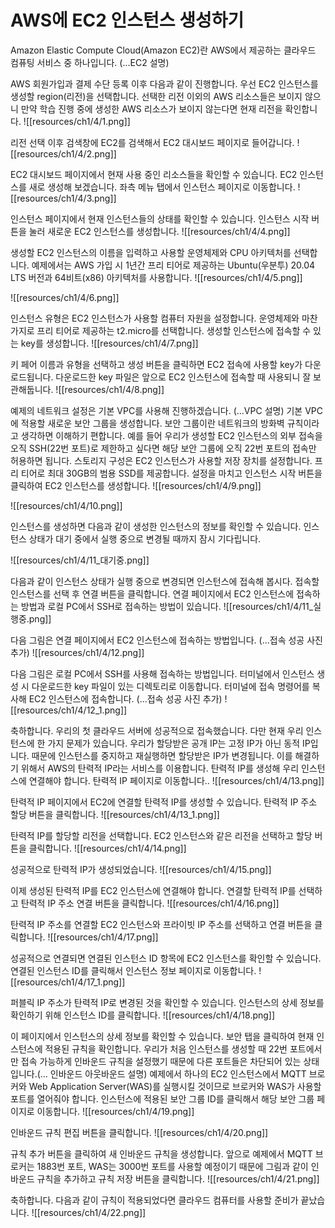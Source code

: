 # AWS에 EC2 인스턴스 생성하기

Amazon Elastic Compute Cloud(Amazon EC2)란 AWS에서 제공하는 클라우드 컴퓨팅 서비스 중 하나입니다. (...EC2 설명)

AWS 회원가입과 결제 수단 등록 이후 다음과 같이 진행합니다. 우선 EC2 인스턴스를 생성할 region(리전)을 선택합니다. 선택한 리전 이외의 AWS 리소스들은 보이지 않으니 만약 학습 진행 중에 생성한 AWS 리소스가 보이지 않는다면 현재 리전을 확인합니다.
![[resources/ch1/4/1.png]]

리전 선택 이후 검색창에 EC2를 검색해서 EC2 대시보드 페이지로 들어갑니다.
![[resources/ch1/4/2.png]]

EC2 대시보드 페이지에서 현재 사용 중인 리소스들을 확인할 수 있습니다. EC2 인스턴스를 새로 생성해 보겠습니다. 좌측 메뉴 탭에서 인스턴스 페이지로 이동합니다.
![[resources/ch1/4/3.png]]

인스턴스 페이지에서 현재 인스턴스들의 상태를 확인할 수 있습니다. 인스턴스 시작 버튼을 눌러 새로운 EC2 인스턴스를 생성합니다.
![[resources/ch1/4/4.png]]

생성할 EC2 인스턴스의 이름을 입력하고 사용할 운영체제와 CPU 아키텍처를 선택합니다. 예제에서는 AWS 가입 시 1년간 프리 티어로 제공하는 Ubuntu(우분투) 20.04 LTS 버전과 64비트(x86) 아키텍처를 사용합니다.
![[resources/ch1/4/5.png]]

![[resources/ch1/4/6.png]]

인스턴스 유형은 EC2 인스턴스가 사용할 컴퓨터 자원을 설정합니다. 운영체제와 마찬가지로 프리 티어로 제공하는 t2.micro를 선택합니다. 생성할 인스턴스에 접속할 수 있는 key를 생성합니다.
![[resources/ch1/4/7.png]]

키 페어 이름과 유형을 선택하고 생성 버튼을 클릭하면 EC2 접속에 사용할 key가 다운로드됩니다. 다운로드한 key 파일은 앞으로 EC2 인스턴스에 접속할 때 사용되니 잘 보관해둡니다.
![[resources/ch1/4/8.png]]

예제의 네트워크 설정은 기본 VPC를 사용해 진행하겠습니다. (...VPC 설명) 
기본 VPC에 적용할 새로운 보안 그룹을 생성합니다. 보안 그룹이란 네트워크의 방화벽 규칙이라고 생각하면 이해하기 편합니다. 예를 들어 우리가 생성할 EC2 인스턴스의 외부 접속을 오직 SSH(22번 포트)로 제한하고 싶다면 해당 보안 그룹에 오직 22번 포트의 접속만 허용하면 됩니다.
스토리지 구성은 EC2 인스턴스가 사용할 저장 장치를 설정합니다. 프리 티어로 최대 30GB의 범용 SSD를 제공합니다.
설정을 마치고 인스턴스 시작 버튼을 클릭하여 EC2 인스턴스를 생성합니다.
![[resources/ch1/4/9.png]]

![[resources/ch1/4/10.png]]

인스턴스를 생성하면 다음과 같이 생성한 인스턴스의 정보를 확인할 수 있습니다. 인스턴스 상태가 대기 중에서 실행 중으로 변경될 때까지 잠시 기다립니다.

![[resources/ch1/4/11_대기중.png]]

다음과 같이 인스턴스 상태가 실행 중으로 변경되면 인스턴스에 접속해 봅시다. 접속할 인스턴스를 선택 후 연결 버튼을 클릭합니다. 연결 페이지에서 EC2 인스턴스에 접속하는 방법과 로컬 PC에서 SSH로 접속하는 방법이 있습니다.
![[resources/ch1/4/11_실행중.png]]

다음 그림은 연결 페이지에서 EC2 인스턴스에 접속하는 방법입니다. (...접속 성공 사진 추가)
![[resources/ch1/4/12.png]]

다음 그림은 로컬 PC에서 SSH를 사용해 접속하는 방법입니다. 터미널에서 인스턴스 생성 시 다운로드한 key 파일이 있는 디렉토리로 이동합니다. 터미널에 접속 명령어를 복사해 EC2 인스턴스에 접속합니다. 
 (...접속 성공 사진 추가)
![[resources/ch1/4/12_1.png]]

축하합니다. 우리의 첫 클라우드 서버에 성공적으로 접속했습니다. 다만 현재 우리 인스턴스에 한 가지 문제가 있습니다. 우리가 할당받은 공개 IP는 고정 IP가 아닌 동적 IP입니다. 때문에 인스턴스를 중지하고 재실행하면 할당받은 IP가 변경됩니다. 이를 해결하기 위해서 AWS의 탄력적 IP라는 서비스를 이용합니다. 탄력적 IP를 생성해 우리 인스턴스에 연결해야 합니다. 탄력적 IP 페이지로 이동합니다..
![[resources/ch1/4/13.png]]

탄력적 IP 페이지에서 EC2에 연결할 탄력적 IP를 생성할 수 있습니다. 탄력적 IP 주소 할당 버튼을 클릭합니다.
![[resources/ch1/4/13_1.png]]

탄력적 IP를 할당할 리전을 선택합니다. EC2 인스턴스와 같은 리전을 선택하고 할당 버튼을 클릭합니다.
![[resources/ch1/4/14.png]]

성공적으로 탄력적 IP가 생성되었습니다.
![[resources/ch1/4/15.png]]

 이제 생성된 탄력적 IP를 EC2 인스턴스에 연결해야 합니다. 연결할 탄력적 IP를 선택하고 탄력적 IP 주소 연결 버튼을 클릭합니다.
![[resources/ch1/4/16.png]]

탄력적 IP 주소를 연결할 EC2 인스턴스와 프라이빗 IP 주소를 선택하고 연결 버튼을 클릭합니다.
![[resources/ch1/4/17.png]]

성공적으로 연결되면 연결된 인스턴스 ID 항목에 EC2 인스턴스를 확인할 수 있습니다. 연결된 인스턴스 ID를 클릭해서 인스턴스 정보 페이지로 이동합니다.
![[resources/ch1/4/17_1.png]]

퍼블릭 IP 주소가 탄력적 IP로 변경된 것을 확인할 수 있습니다. 인스턴스의 상세 정보를 확인하기 위해 인스턴스 ID를 클릭합니다.
![[resources/ch1/4/18.png]]

이 페이지에서 인스턴스의 상세 정보를 확인할 수 있습니다. 보안 탭을 클릭하여 현재 인스턴스에 적용된 규칙을 확인합니다. 우리가 처음 인스턴스를 생성할 때 22번 포트에서만 접속 가능하게 인바운드 규칙을 설정했기 때문에 다른 포트들은 차단되어 있는 상태입니다.(... 인바운드 아웃바운드 설명) 
예제에서 하나의 EC2 인스턴스에서 MQTT 브로커와 Web Application Server(WAS)를 실행시킬 것이므로 브로커와 WAS가 사용할 포트를 열어줘야 합니다. 인스턴스에 적용된 보안 그룹 ID를 클릭해서 해당 보안 그룹 페이지로 이동합니다.
![[resources/ch1/4/19.png]]

인바운드 규칙 편집 버튼을 클릭합니다.
![[resources/ch1/4/20.png]]

규칙 추가 버튼을 클릭하여 새 인바운드 규칙을 생성합니다. 앞으로 예제에서 MQTT 브로커는 1883번 포트, WAS는 3000번 포트를 사용할 예정이기 때문에 그림과 같이 인바운드 규칙을 추가하고 규칙 저장 버튼을 클릭합니다.
![[resources/ch1/4/21.png]]

축하합니다. 다음과 같이 규칙이 적용되었다면 클라우드 컴퓨터를 사용할 준비가 끝났습니다.
![[resources/ch1/4/22.png]]